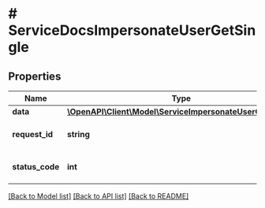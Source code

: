 # # ServiceDocsImpersonateUserGetSingle

## Properties

Name | Type | Description | Notes
------------ | ------------- | ------------- | -------------
**data** | [**\OpenAPI\Client\Model\ServiceImpersonateUserOutputFull**](ServiceImpersonateUserOutputFull.md) |  | [optional]
**request_id** | **string** | Unique id for each request | [optional]
**status_code** | **int** | HTTP response status code | [optional]

[[Back to Model list]](../../README.md#models) [[Back to API list]](../../README.md#endpoints) [[Back to README]](../../README.md)
